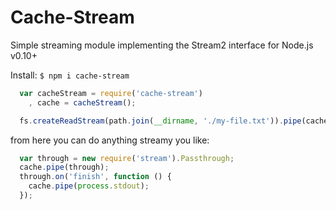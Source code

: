# Cache-Stream

Simple streaming module implementing the Stream2 interface for Node.js v0.10+

Install:
`$ npm i cache-stream`

```javascript
  var cacheStream = require('cache-stream')
    , cache = cacheStream();

  fs.createReadStream(path.join(__dirname, './my-file.txt')).pipe(cache);
```

from here you can do anything streamy you like:

```javascript
  var through = new require('stream').Passthrough;
  cache.pipe(through);
  through.on('finish', function () {
    cache.pipe(process.stdout);
  });
```